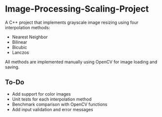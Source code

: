 # Image-Processing-Scaling-Project

A C++ project that implements grayscale image resizing using four interpolation methods:
- Nearest Neighbor 
- Bilinear 
- Bicubic 
- Lanczos

All methods are implemented manually using OpenCV for image loading and saving.

## To-Do
- Add support for color images
- Unit tests for each interpolation method
- Benchmark comparison with OpenCV functions
- Add input validation and error messages
